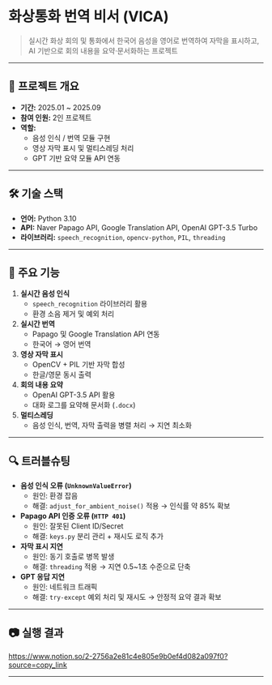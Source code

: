 # 화상통화 번역 비서 (VICA)

> 실시간 화상 회의 및 통화에서 한국어 음성을 영어로 번역하여 자막을 표시하고, AI 기반으로 회의 내용을 요약·문서화하는 프로젝트

---

## 📅 프로젝트 개요
- **기간:** 2025.01 ~ 2025.09  
- **참여 인원:** 2인 프로젝트  
- **역할:**  
  - 음성 인식 / 번역 모듈 구현  
  - 영상 자막 표시 및 멀티스레딩 처리  
  - GPT 기반 요약 모듈 API 연동  

---

## 🛠 기술 스택
- **언어:** Python 3.10  
- **API:** Naver Papago API, Google Translation API, OpenAI GPT-3.5 Turbo  
- **라이브러리:** `speech_recognition`, `opencv-python`, `PIL`, `threading`  

---

## 🚀 주요 기능
1. **실시간 음성 인식**
   - `speech_recognition` 라이브러리 활용
   - 환경 소음 제거 및 예외 처리
2. **실시간 번역**
   - Papago 및 Google Translation API 연동
   - 한국어 → 영어 번역
3. **영상 자막 표시**
   - OpenCV + PIL 기반 자막 합성
   - 한글/영문 동시 출력
4. **회의 내용 요약**
   - OpenAI GPT-3.5 API 활용
   - 대화 로그를 요약해 문서화 (`.docx`)
5. **멀티스레딩**
   - 음성 인식, 번역, 자막 출력을 병렬 처리 → 지연 최소화

---

## 🔍 트러블슈팅
- **음성 인식 오류 (`UnknownValueError`)**
  - 원인: 환경 잡음  
  - 해결: `adjust_for_ambient_noise()` 적용 → 인식률 약 85% 확보
- **Papago API 인증 오류 (`HTTP 401`)**
  - 원인: 잘못된 Client ID/Secret  
  - 해결: `keys.py` 분리 관리 + 재시도 로직 추가
- **자막 표시 지연**
  - 원인: 동기 호출로 병목 발생  
  - 해결: `threading` 적용 → 지연 0.5~1초 수준으로 단축
- **GPT 응답 지연**
  - 원인: 네트워크 트래픽  
  - 해결: `try-except` 예외 처리 및 재시도 → 안정적 요약 결과 확보

---

## 📷 실행 결과
https://www.notion.so/2-2756a2e81c4e805e9b0ef4d082a097f0?source=copy_link

---
